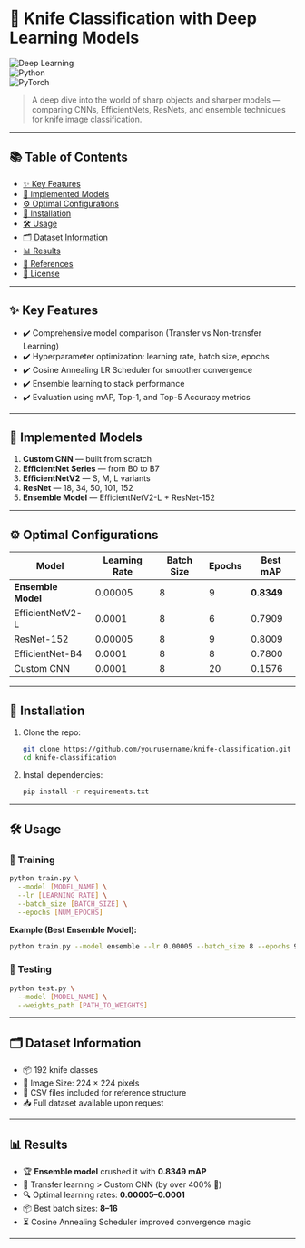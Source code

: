 # 🔪 Knife Classification with Deep Learning Models

![Deep Learning](https://img.shields.io/badge/Deep%20Learning-CNN-blue)  
![Python](https://img.shields.io/badge/Python-3.x-green)  
![PyTorch](https://img.shields.io/badge/PyTorch-1.x-red)

> A deep dive into the world of sharp objects and sharper models — comparing CNNs, EfficientNets, ResNets, and ensemble techniques for knife image classification.

---

## 📚 Table of Contents
- [✨ Key Features](#-key-features)
- [🧠 Implemented Models](#-implemented-models)
- [⚙️ Optimal Configurations](#-optimal-configurations)
- [🚀 Installation](#-installation)
- [🛠️ Usage](#-usage)
- [🗂️ Dataset Information](#️-dataset-information)
- [📊 Results](#-results)
- [📖 References](#-references)
- [📝 License](#-license)

---

## ✨ Key Features

- ✔️ Comprehensive model comparison (Transfer vs Non-transfer Learning)  
- ✔️ Hyperparameter optimization: learning rate, batch size, epochs  
- ✔️ Cosine Annealing LR Scheduler for smoother convergence  
- ✔️ Ensemble learning to stack performance  
- ✔️ Evaluation using mAP, Top-1, and Top-5 Accuracy metrics  

---

## 🧠 Implemented Models

1. **Custom CNN** — built from scratch  
2. **EfficientNet Series** — from B0 to B7  
3. **EfficientNetV2** — S, M, L variants  
4. **ResNet** — 18, 34, 50, 101, 152  
5. **Ensemble Model** — EfficientNetV2-L + ResNet-152  

---

## ⚙️ Optimal Configurations

| Model               | Learning Rate | Batch Size | Epochs | Best mAP   |
|---------------------|---------------|------------|--------|------------|
| **Ensemble Model**  | 0.00005       | 8          | 9      | **0.8349** |
| EfficientNetV2-L    | 0.0001        | 8          | 6      | 0.7909     |
| ResNet-152          | 0.00005       | 8          | 9      | 0.8009     |
| EfficientNet-B4     | 0.0001        | 8          | 8      | 0.7800     |
| Custom CNN          | 0.0001        | 8          | 20     | 0.1576     |

---

## 🚀 Installation

1. Clone the repo:
   ```bash
   git clone https://github.com/yourusername/knife-classification.git
   cd knife-classification
   ```

2. Install dependencies:
   ```bash
   pip install -r requirements.txt
   ```

---

## 🛠️ Usage

### 🔧 Training

```bash
python train.py \
  --model [MODEL_NAME] \
  --lr [LEARNING_RATE] \
  --batch_size [BATCH_SIZE] \
  --epochs [NUM_EPOCHS]
```

**Example (Best Ensemble Model):**
```bash
python train.py --model ensemble --lr 0.00005 --batch_size 8 --epochs 9
```

### 🧪 Testing

```bash
python test.py \
  --model [MODEL_NAME] \
  --weights_path [PATH_TO_WEIGHTS]
```

---

## 🗂️ Dataset Information

- 📦 192 knife classes  
- 📏 Image Size: 224 × 224 pixels  
- 📑 CSV files included for reference structure  
- 📥 Full dataset available upon request  

---

## 📊 Results

- 🏆 **Ensemble model** crushed it with **0.8349 mAP**
- 🔄 Transfer learning > Custom CNN (by over 400% 👀)
- 🔍 Optimal learning rates: **0.00005–0.0001**
- 📦 Best batch sizes: **8–16**
- ⏳ Cosine Annealing Scheduler improved convergence magic  

---
